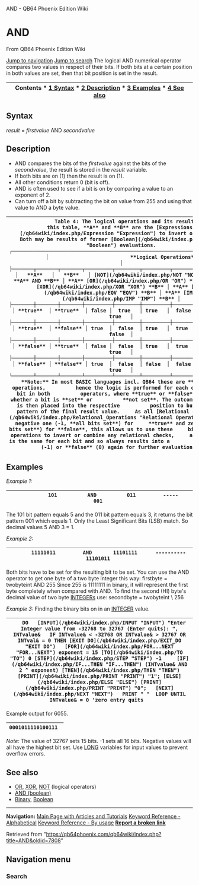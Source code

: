 


AND - QB64 Phoenix Edition Wiki








# AND



From QB64 Phoenix Edition Wiki



[Jump to navigation](#mw-head)
[Jump to search](#searchInput)
The logical AND numerical operator compares two values in respect of their bits. If both bits at a certain position in both values are set, then that bit position is set in the result.


  






| Contents * [1 Syntax](#Syntax) * [2 Description](#Description) * [3 Examples](#Examples) * [4 See also](#See_also) |
| --- |


## Syntax


*result* = *firstvalue* AND *secondvalue*
  




## Description


* AND compares the bits of the *firstvalue* against the bits of the *secondvalue*, the result is stored in the *result* variable.
* If both bits are on (1) then the result is on (1).
* All other conditions return 0 (bit is off).
* AND is often used to see if a bit is on by comparing a value to an exponent of 2.
* Can turn off a bit by subtracting the bit on value from 255 and using that value to AND a byte value.




| ```                Table 4: The logical operations and its results.         In this table, **A** and **B** are the [Expressions](/qb64wiki/index.php/Expression "Expression") to invert or combine.               Both may be results of former [Boolean](/qb64wiki/index.php/Boolean "Boolean") evaluations.   ┌────────────────────────────────────────────────────────────────────────┐   │                           **Logical Operations**                           │   ├───────┬───────┬───────┬─────────┬────────┬─────────┬─────────┬─────────┤   │   **A**   │   **B**   │ [NOT](/qb64wiki/index.php/NOT "NOT") **B** │ **A** AND **B** │ **A** [OR](/qb64wiki/index.php/OR "OR") **B** │ **A** [XOR](/qb64wiki/index.php/XOR "XOR") **B** │ **A** [EQV](/qb64wiki/index.php/EQV "EQV") **B** │ **A** [IMP](/qb64wiki/index.php/IMP "IMP") **B** │   ├───────┼───────┼───────┼─────────┼────────┼─────────┼─────────┼─────────┤   │ **true**  │ **true**  │ false │  true   │ true   │  false  │  true   │  true   │   ├───────┼───────┼───────┼─────────┼────────┼─────────┼─────────┼─────────┤   │ **true**  │ **false** │ true  │  false  │ true   │  true   │  false  │  false  │   ├───────┼───────┼───────┼─────────┼────────┼─────────┼─────────┼─────────┤   │ **false** │ **true**  │ false │  false  │ true   │  true   │  false  │  true   │   ├───────┼───────┼───────┼─────────┼────────┼─────────┼─────────┼─────────┤   │ **false** │ **false** │ true  │  false  │ false  │  false  │  true   │  true   │   └───────┴───────┴───────┴─────────┴────────┴─────────┴─────────┴─────────┘    **Note:** In most BASIC languages incl. QB64 these are **bitwise** operations,          hence the logic is performed for each corresponding bit in both          operators, where **true** or **false** indicates whether a bit is **set** or          **not set**. The outcome of each bit is then placed into the respective          position to build the bit pattern of the final result value.     As all [Relational Operations](/qb64wiki/index.php/Relational_Operations "Relational Operations") return negative one (-1, **all bits set**) for     **true** and zero (0, **no bits set**) for **false**, this allows us to use these     bitwise logical operations to invert or combine any relational checks,     as the outcome is the same for each bit and so always results into a             **true** (-1) or **false** (0) again for further evaluations.  ``` |
| --- |


  




## Examples


*Example 1:*





| ```          101          AND          011         -----          001  ``` |
| --- |


The 101 bit pattern equals 5 and the 011 bit pattern equals 3, it returns the bit pattern 001 which equals 1. Only the Least Significant Bits (LSB) match. So decimal values 5 AND 3 = 1.
  

*Example 2:*





| ```       11111011         AND       11101111      ----------       11101011  ``` |
| --- |


Both bits have to be set for the resulting bit to be set. You can use the AND operator to get one byte of a two byte integer this way:
firstbyte = twobyteint AND 255
Since 255 is 11111111 in binary, it will represent the first byte completely when compared with AND.
To find the second (HI) byte's decimal value of two byte [INTEGERs](/qb64wiki/index.php/INTEGER "INTEGER") use: secondbyte = twobyteint \ 256
  

*Example 3:* Finding the binary bits on in an [INTEGER](/qb64wiki/index.php/INTEGER "INTEGER") value.





| ```    DO   [INPUT](/qb64wiki/index.php/INPUT "INPUT") "Enter Integer value from -32768 to 32767 (Enter quits): ", INTvalue&   IF INTvalue& < -32768 OR INTvalue& > 32767 OR INTval& = 0 THEN [EXIT DO](/qb64wiki/index.php/EXIT_DO "EXIT DO")   [FOR](/qb64wiki/index.php/FOR...NEXT "FOR...NEXT") exponent = 15 [TO](/qb64wiki/index.php/TO "TO") 0 [STEP](/qb64wiki/index.php/STEP "STEP") -1     [IF](/qb64wiki/index.php/IF...THEN "IF...THEN") (INTvalue& AND 2 ^ exponent) [THEN](/qb64wiki/index.php/THEN "THEN") [PRINT](/qb64wiki/index.php/PRINT "PRINT") "1"; [ELSE](/qb64wiki/index.php/ELSE "ELSE") [PRINT](/qb64wiki/index.php/PRINT "PRINT") "0";   [NEXT](/qb64wiki/index.php/NEXT "NEXT")   PRINT " "  LOOP UNTIL INTvalue& = 0 'zero entry quits   ``` |
| --- |


Example output for 6055.


| ``` 0001011110100111  ``` |
| --- |


*Note:* The value of 32767 sets 15 bits. -1 sets all 16 bits. Negative values will all have the highest bit set. Use [LONG](/qb64wiki/index.php/LONG "LONG") variables for input values to prevent overflow errors.
  




## See also


* [OR](/qb64wiki/index.php/OR "OR"), [XOR](/qb64wiki/index.php/XOR "XOR"), [NOT](/qb64wiki/index.php/NOT "NOT") (logical operators)
* [AND (boolean)](/qb64wiki/index.php/AND_(boolean) "AND (boolean)")
* [Binary](/qb64wiki/index.php/Binary "Binary"), [Boolean](/qb64wiki/index.php/Boolean "Boolean")


  






---


**Navigation:**
[Main Page with Articles and Tutorials](/qb64wiki/index.php/Main_Page "Main Page")
[Keyword Reference - Alphabetical](/qb64wiki/index.php/Keyword_Reference_-_Alphabetical "Keyword Reference - Alphabetical")
[Keyword Reference - By usage](/qb64wiki/index.php/Keyword_Reference_-_By_usage "Keyword Reference - By usage")
**[Report a broken link](https://qb64phoenix.com/forum/showthread.php?tid=2800)**  





Retrieved from "<https://qb64phoenix.com/qb64wiki/index.php?title=AND&oldid=7808>"




## Navigation menu








### Search





















